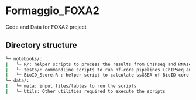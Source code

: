 # Formaggio_FOXA2
Code and Data for FOXA2 project

## Directory structure
```bash
└─ notebooks/:
|   └─ R/: helper scripts to process the results from ChIPseq and RNAseq pipelines and create plots
|   └─ tests/: commandline scripts to run nf-core pipelines (ChIPseq and RNAseq) and create heatmaps (deepTools) 
|   └─ BioID_Score.R : helper script to calculate ssGSEA of BioID core proteins
└─ data/:
|   └─ meta: input files/tables to run the scripts
|   └─ Utils: Other utilities required to execute the scripts
````




